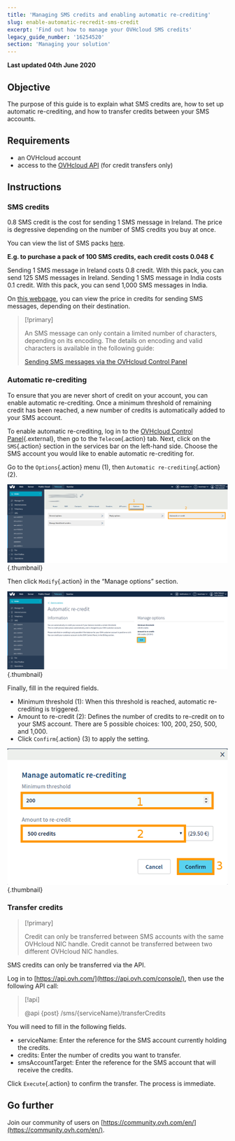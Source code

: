 ```yaml
---
title: 'Managing SMS credits and enabling automatic re-crediting'
slug: enable-automatic-recredit-sms-credit
excerpt: 'Find out how to manage your OVHcloud SMS credits'
legacy_guide_number: '16254520'
section: 'Managing your solution'
---
```


**Last updated 04th June 2020**

## Objective

The purpose of this guide is to explain what SMS credits are, how to set up automatic re-crediting, and how to transfer credits between your SMS accounts.

## Requirements

* an OVHcloud account
* access to the [OVHcloud API](https://api.ovh.com/console/) (for credit transfers only)

## Instructions

### **SMS credits**

0.8 SMS credit is the cost for sending 1 SMS message in Ireland. The price is degressive depending on the number of SMS credits you buy at once. 

You can view the list of SMS packs [here](https://www.ovh.ie/sms/).

**E.g. to purchase a pack of 100 SMS credits, each credit costs 0.048 €**

Sending 1 SMS message in Ireland costs 0.8 credit. With this pack, you can send 125 SMS messages in Ireland.
Sending 1 SMS message in India costs 0.1 credit. With this pack, you can send 1,000 SMS messages in India.

On [this webpage](https://www.ovh.ie/sms/prices/), you can view the price in credits for sending SMS messages, depending on their destination.

> [!primary]
>
> An SMS message can only contain a limited number of characters, depending on its encoding. The details on encoding and valid characters is available in the following guide:
> 
> [Sending SMS messages via the OVHcloud Control Panel](../send_sms_messages_via_control_panel/#step-2-compose-your-sms-message)
>

### **Automatic re-crediting**

To ensure that you are never short of credit on your account, you can enable automatic re-crediting. Once a minimum threshold of remaining credit has been reached, a new number of credits is automatically added to your SMS account.

To enable automatic re-crediting, log in to the [OVHcloud Control Panel](https://www.ovh.com/auth/?action=gotomanager){.external}, then go to the `Telecom`{.action} tab. Next, click on the `SMS`{.action} section in the services bar on the left-hand side. Choose the SMS account you would like to enable automatic re-crediting for.

Go to the `Options`{.action} menu (1), then `Automatic re-crediting`{.action} (2).

![credit sms](images/smscredit1.png){.thumbnail}

Then click `Modify`{.action} in the “Manage options” section.

![credit sms](images/smscredit2.png){.thumbnail}

Finally, fill in the required fields.

* Minimum threshold (1): When this threshold is reached, automatic re-crediting is triggered.
* Amount to re-credit (2): Defines the number of credits to re-credit on to your SMS account. There are 5 possible choices: 100, 200, 250, 500, and 1,000.
* Click `Confirm`{.action} (3) to apply the setting.

![credit sms](images/smscredit3.png){.thumbnail}

### **Transfer credits**

> [!primary]
>
> Credit can only be transferred between SMS accounts with the same OVHcloud NIC handle. Credit cannot be transferred between two different OVHcloud NIC handles.
>

SMS credits can only be transferred via the API.

Log in to [https://api.ovh.com/](https://api.ovh.com/console/), then use the following API call:

> \[!api]
>
> @api {post} /sms/{serviceName}/transferCredits
>

You will need to fill in the following fields.

* serviceName: Enter the reference for the SMS account currently holding the credits.
* credits: Enter the number of credits you want to transfer.
* smsAccountTarget: Enter the reference for the SMS account that will receive the credits.

Click `Execute`{.action} to confirm the transfer. The process is immediate.

## Go further

Join our community of users on [https://community.ovh.com/en/](https://community.ovh.com/en/).
